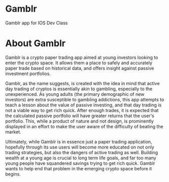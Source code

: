# Gamblr
Gamblr app for IOS Dev Class

# About Gamblr
Gamblr is a crypto paper trading app aimed at young investors looking to enter the crypto space. It allows them a place to safely and accurately paper trade based on historical data, and offers insight against passive investment portfolios. 

Gamblr, as the name suggests, is created with the idea in mind that active day trading of cryptos is essentially akin to gambling, especially to the unexperienced. As young adults (the primary demographic of new investors) are extra susceptible to gambling addictions, this app attempts to teach a lesson about the value of passive investing, and that day trading is not a viable way to get rich quick. After enough trades, it is expected that the calculated passive portfolio will have greater returns that the user's portfolio. This, while a product of nature and not design, is prominently displayed in an effort to make the user aware of the difficulty of beating the market. 

Ultimately, while Gamblr is in essence just a paper trading application, hopefully through its use users will become more educated on not only trading strategies, but also the dangers of active trading as well. Building wealth at a young age is crucial to long term life goals, and far too many young people have squandered savings trying to get rich quick. Gamblr wants to help end that problem in the emerging crypto space before it begins.
